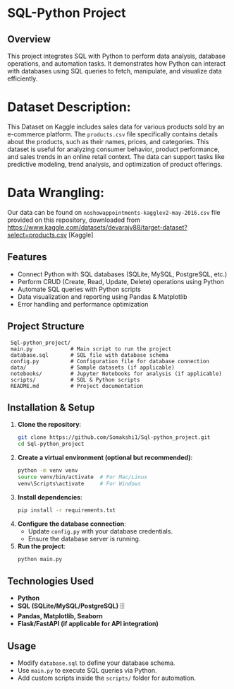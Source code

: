 # SQL-Python Project

## Overview
This project integrates SQL with Python to perform data analysis, database operations, and automation tasks. It demonstrates how Python can interact with databases using SQL queries to fetch, manipulate, and visualize data efficiently.

# Dataset Description: 
This Dataset on Kaggle includes sales data for various products sold by an e-commerce platform. The `products.csv` file specifically contains details about the products, such as their names, prices, and categories. This dataset is useful for analyzing consumer behavior, product performance, and sales trends in an online retail context. The data can support tasks like predictive modeling, trend analysis, and optimization of product offerings.

# Data Wrangling:
Our data can be found on `noshowappointments-kagglev2-may-2016.csv` file provided on this repository, downloaded from https://www.kaggle.com/datasets/devarajv88/target-dataset?select=products.csv [Kaggle]


##  Features
- Connect Python with SQL databases (SQLite, MySQL, PostgreSQL, etc.)
- Perform CRUD (Create, Read, Update, Delete) operations using Python
- Automate SQL queries with Python scripts
- Data visualization and reporting using Pandas & Matplotlib
- Error handling and performance optimization

##  Project Structure
```
 Sql-python_project/
 main.py            # Main script to run the project
 database.sql       # SQL file with database schema
 config.py          # Configuration file for database connection
 data/              # Sample datasets (if applicable)
 notebooks/         # Jupyter Notebooks for analysis (if applicable)
 scripts/           # SQL & Python scripts
 README.md          # Project documentation
```

## Installation & Setup
1. **Clone the repository**:
   ```sh
   git clone https://github.com/Somakshi1/Sql-python_project.git
   cd Sql-python_project
   ```
2. **Create a virtual environment (optional but recommended)**:
   ```sh
   python -m venv venv
   source venv/bin/activate  # For Mac/Linux
   venv\Scripts\activate     # For Windows
   ```
3. **Install dependencies**:
   ```sh
   pip install -r requirements.txt
   ```
4. **Configure the database connection**:
   - Update `config.py` with your database credentials.
   - Ensure the database server is running.
5. **Run the project**:
   ```sh
   python main.py
   ```

##  Technologies Used
- **Python** 
- **SQL (SQLite/MySQL/PostgreSQL)** 🗄
- **Pandas, Matplotlib, Seaborn** 
- **Flask/FastAPI (if applicable for API integration)** 

##  Usage
- Modify `database.sql` to define your database schema.
- Use `main.py` to execute SQL queries via Python.
- Add custom scripts inside the `scripts/` folder for automation.





